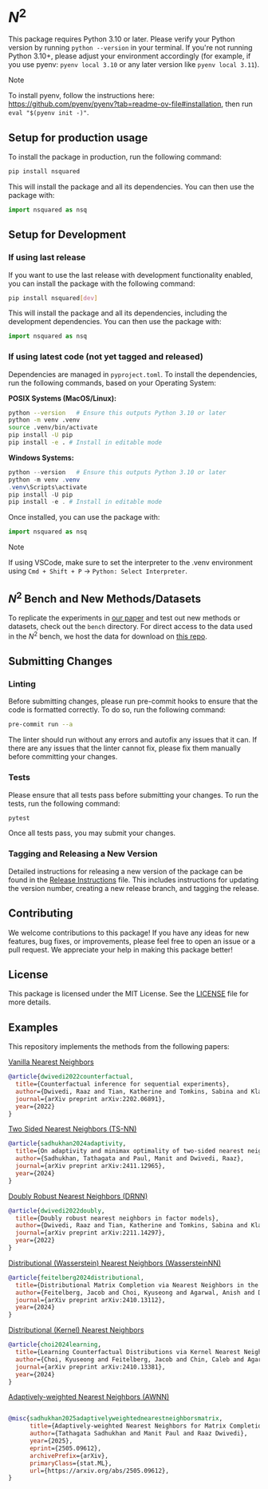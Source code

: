 # $N^2$

<!-- Given an incomplete matrix, where the entries in the matrix could correpsond to either scalars or distributions, the goal is to fill in the rest of the matrix. See [examples](./examples/) on how matrix completion can be applied to problems in personalized healthcare, LLM evaluation, and more.  -->

<!-- We leverage nearest neighbor methods due to their simplicity and scalability. These algorithms estimate a missing entry by finding "similar" rows or columns and then use their average as the estimate for a missing entry. -->

This package requires Python 3.10 or later. Please verify your Python version by running `python --version` in your terminal. If you're not running Python 3.10+, please adjust your environment accordingly (for example, if you use pyenv: `pyenv local 3.10` or any later version like `pyenv local 3.11`).

> [!NOTE]
> To install pyenv, follow the instructions here: https://github.com/pyenv/pyenv?tab=readme-ov-file#installation, then run `eval "$(pyenv init -)"`.

## Setup for production usage

To install the package in production, run the following command:
```bash
pip install nsquared
```
This will install the package and all its dependencies. You can then use the package with:
```python
import nsquared as nsq
```

## Setup for Development

### If using last release
If you want to use the last release with development functionality enabled, you can install the package with the following command:
```bash
pip install nsquared[dev]
```
This will install the package and all its dependencies, including the development dependencies. You can then use the package with:
```python
import nsquared as nsq
```

### If using latest code (not yet tagged and released)
Dependencies are managed in `pyproject.toml`. To install the dependencies, run the following commands, based on your Operating System:

**POSIX Systems (MacOS/Linux):**

```bash
python --version   # Ensure this outputs Python 3.10 or later
python -m venv .venv
source .venv/bin/activate
pip install -U pip
pip install -e . # Install in editable mode
```
**Windows Systems:**
```powershell
python --version   # Ensure this outputs Python 3.10 or later
python -m venv .venv
.venv\Scripts\activate
pip install -U pip
pip install -e . # Install in editable mode
```

Once installed, you can use the package with:
```python
import nsquared as nsq
```

> [!NOTE]
> If using VSCode, make sure to set the interpreter to the .venv environment using `Cmd + Shift + P` -> `Python: Select Interpreter`.

## $N^2$ Bench and New Methods/Datasets
To replicate the experiments in [our paper](https://arxiv.org/abs/2506.04166) and test out new methods or datasets, check out the `bench` directory. For direct access to the data used in the $N^2$ bench, we host the data for download on [this repo](https://github.com/calebchin/nsquared_bench_data).

## Submitting Changes
### Linting
Before submitting changes, please run pre-commit hooks to ensure that the code is formatted correctly. To do so, run the following command:
```bash
pre-commit run --a
```
The linter should run without any errors and autofix any issues that it can. If there are any issues that the linter cannot fix, please fix them manually before committing your changes.


### Tests
Please ensure that all tests pass before submitting your changes. To run the tests, run the following command:
```bash
pytest
```
Once all tests pass, you may submit your changes.

### Tagging and Releasing a New Version
Detailed instructions for releasing a new version of the package can be found in the [Release Instructions](RELEASE.md) file. This includes instructions for updating the version number, creating a new release branch, and tagging the release.


## Contributing
We welcome contributions to this package! If you have any ideas for new features, bug fixes, or improvements, please feel free to open an issue or a pull request. We appreciate your help in making this package better!

## License
This package is licensed under the MIT License. See the [LICENSE](LICENSE) file for more details.

## Examples

This repository implements the methods from the following papers:

[Vanilla Nearest Neighbors](https://arxiv.org/abs/2202.06891)
```bibtex
@article{dwivedi2022counterfactual,
  title={Counterfactual inference for sequential experiments},
  author={Dwivedi, Raaz and Tian, Katherine and Tomkins, Sabina and Klasnja, Predrag and Murphy, Susan and Shah, Devavrat},
  journal={arXiv preprint arXiv:2202.06891},
  year={2022}
}
```

[Two Sided Nearest Neighbors (TS-NN)](https://arxiv.org/abs/2411.12965)
```bibtex
@article{sadhukhan2024adaptivity,
  title={On adaptivity and minimax optimality of two-sided nearest neighbors},
  author={Sadhukhan, Tathagata and Paul, Manit and Dwivedi, Raaz},
  journal={arXiv preprint arXiv:2411.12965},
  year={2024}
}
```

[Doubly Robust Nearest Neighbors (DRNN)](https://arxiv.org/abs/2211.14297)
```bibtex
@article{dwivedi2022doubly,
  title={Doubly robust nearest neighbors in factor models},
  author={Dwivedi, Raaz and Tian, Katherine and Tomkins, Sabina and Klasnja, Predrag and Murphy, Susan and Shah, Devavrat},
  journal={arXiv preprint arXiv:2211.14297},
  year={2022}
}
```

[Distributional (Wasserstein) Nearest Neighbors (WassersteinNN)](https://arxiv.org/abs/2410.13112)
```bibtex
@article{feitelberg2024distributional,
  title={Distributional Matrix Completion via Nearest Neighbors in the Wasserstein Space},
  author={Feitelberg, Jacob and Choi, Kyuseong and Agarwal, Anish and Dwivedi, Raaz},
  journal={arXiv preprint arXiv:2410.13112},
  year={2024}
}
```

[Distributional (Kernel) Nearest Neighbors](https://arxiv.org/abs/2410.13381)
```bibtex
@article{choi2024learning,
  title={Learning Counterfactual Distributions via Kernel Nearest Neighbors},
  author={Choi, Kyuseong and Feitelberg, Jacob and Chin, Caleb and Agarwal, Anish and Dwivedi, Raaz},
  journal={arXiv preprint arXiv:2410.13381},
  year={2024}
}
```
[Adaptively-weighted Nearest Neighbors (AWNN)](https://arxiv.org/abs/2505.09612)
```bibtex

@misc{sadhukhan2025adaptivelyweightednearestneighborsmatrix,
      title={Adaptively-weighted Nearest Neighbors for Matrix Completion},
      author={Tathagata Sadhukhan and Manit Paul and Raaz Dwivedi},
      year={2025},
      eprint={2505.09612},
      archivePrefix={arXiv},
      primaryClass={stat.ML},
      url={https://arxiv.org/abs/2505.09612},
}
